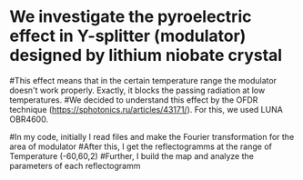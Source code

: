 # We investigate the pyroelectric effect in Y-splitter (modulator) designed by lithium niobate crystal
#This effect means that in the certain temperature range the modulator doesn't work properly. Exactly, it blocks the passing radiation at low temperatures.
#We decided to understand this effect by the OFDR technique (https://sphotonics.ru/articles/43171/). For this, we used LUNA OBR4600.

#In my code, initially I read files and make the Fourier transformation for the area of modulator
#After this, I get the reflectogramms at the range of Temperature (-60,60,2)
#Further, I build the map and analyze the parameters of each reflectogramm
